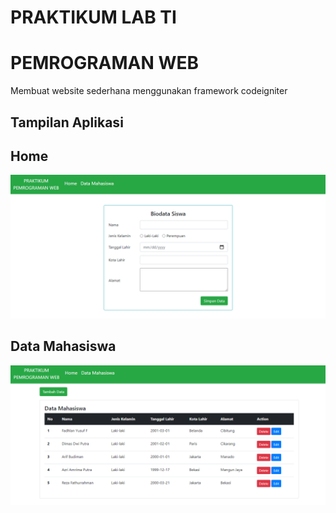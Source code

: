 # PRAKTIKUM LAB TI
# PEMROGRAMAN WEB
Membuat website sederhana menggunakan framework codeigniter

## Tampilan Aplikasi

## Home
<img src="system/assets/img/home.png" alt="alt text" width="600"/>

## Data Mahasiswa
<img src="system/assets/img/data_mahasiswa.png" alt="alt text" width="600"/>

